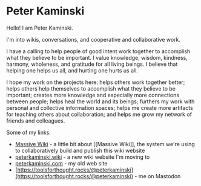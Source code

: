 # Peter Kaminski

Hello! I am Peter Kaminski.

I'm into wikis, conversations, and cooperative and collaborative work.

I have a calling to help people of good intent work together to accomplish what they believe to be important. I value knowledge, wisdom, kindness, harmony, wholeness, and gratitude for all living beings. I believe that helping one helps us all, and hurting one hurts us all.

I hope my work on the projects here: helps others work together better; helps others help themselves to accomplish what they believe to be important; creates more knowledge and especially more connections between people; helps heal the world and its beings; furthers my work with personal and collective information spaces; helps me create more artifacts for teaching others about collaboration; and helps me grow my network of friends and colleagues.

Some of my links:

- [Massive Wiki](https://massive.wiki/) - a little bit about [[Massive Wiki]], the system we're using to collaboratively build and publish this wiki website
- [peterkaminski.wiki](https://peterkaminski.wiki/) - a new wiki website I'm moving to
- [peterkaminski.com](http://peterkaminski.com/) - my old web site
- [https://toolsforthought.rocks/@peterkaminski](https://toolsforthought.rocks/@peterkaminski) - me on Mastodon
